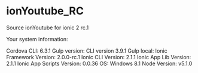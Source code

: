 # ionYoutube_RC
Source ionYoutube for ionic 2 rc.1

Your system information:

Cordova CLI: 6.3.1
Gulp version:  CLI version 3.9.1
Gulp local:
Ionic Framework Version: 2.0.0-rc.1
Ionic CLI Version: 2.1.1
Ionic App Lib Version: 2.1.1
Ionic App Scripts Version: 0.0.36
OS: Windows 8.1
Node Version: v5.1.0
